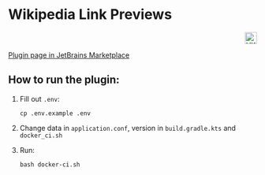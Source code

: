 # Wikipedia Link Previews

<p align="right">
  <a href="https://github.com/nazar1ua/space-wikipedia-link-preview/blob/main/README_UK.md"><img src="https://twemoji.maxcdn.com/v/latest/svg/1f1fa-1f1e6.svg" height="24" width="24" alt="UK" /></a>
</p>

[Plugin page in JetBrains Marketplace](https://plugins.jetbrains.com/plugin/20371-wikipedia-link-previews)

## How to run the plugin:

1. Fill out `.env`:
    ```shell
    cp .env.example .env
    ```

2. Change data in `application.conf`, version in `build.gradle.kts`
and `docker_ci.sh`

3. Run:
    ```shell
    bash docker-ci.sh
    ```
